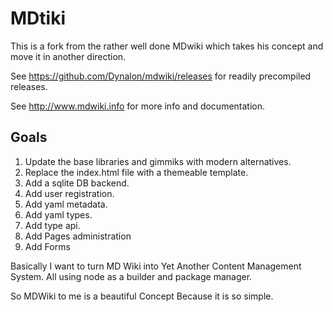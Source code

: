 MDtiki
======

This is a fork from the rather well done MDwiki which takes his concept and move it in another direction.

See <https://github.com/Dynalon/mdwiki/releases> for readily precompiled releases.

See http://www.mdwiki.info for more info and documentation.

## Goals
1. Update the base libraries and gimmiks with modern alternatives.
1. Replace the index.html file with a themeable template.
1. Add a sqlite DB backend.
1. Add user registration.
1. Add yaml metadata.
1. Add yaml types.
1. Add type api.
1. Add Pages administration
1. Add Forms

Basically I want to turn MD Wiki into Yet Another Content Management System.
All using node as a builder and package manager.

So MDWiki to me is a beautiful Concept Because it is so simple.


